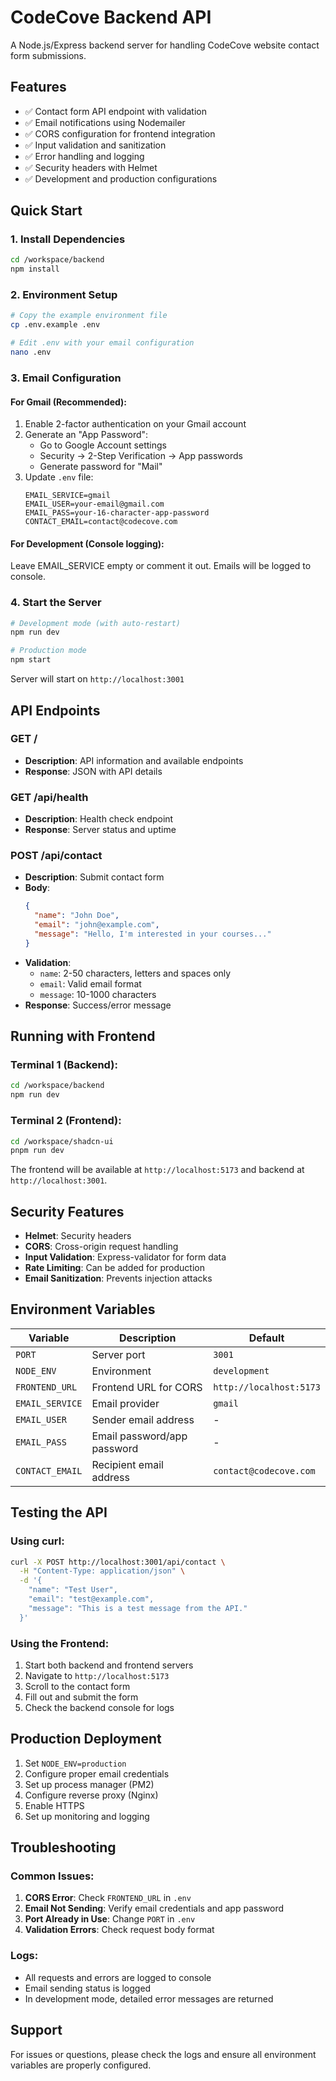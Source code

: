 # CodeCove Backend API

A Node.js/Express backend server for handling CodeCove website contact form submissions.

## Features

- ✅ Contact form API endpoint with validation
- ✅ Email notifications using Nodemailer
- ✅ CORS configuration for frontend integration
- ✅ Input validation and sanitization
- ✅ Error handling and logging
- ✅ Security headers with Helmet
- ✅ Development and production configurations

## Quick Start

### 1. Install Dependencies

```bash
cd /workspace/backend
npm install
```

### 2. Environment Setup

```bash
# Copy the example environment file
cp .env.example .env

# Edit .env with your email configuration
nano .env
```

### 3. Email Configuration

#### For Gmail (Recommended):
1. Enable 2-factor authentication on your Gmail account
2. Generate an "App Password":
   - Go to Google Account settings
   - Security → 2-Step Verification → App passwords
   - Generate password for "Mail"
3. Update `.env` file:
   ```
   EMAIL_SERVICE=gmail
   EMAIL_USER=your-email@gmail.com
   EMAIL_PASS=your-16-character-app-password
   CONTACT_EMAIL=contact@codecove.com
   ```

#### For Development (Console logging):
Leave EMAIL_SERVICE empty or comment it out. Emails will be logged to console.

### 4. Start the Server

```bash
# Development mode (with auto-restart)
npm run dev

# Production mode
npm start
```

Server will start on `http://localhost:3001`

## API Endpoints

### GET /
- **Description**: API information and available endpoints
- **Response**: JSON with API details

### GET /api/health
- **Description**: Health check endpoint
- **Response**: Server status and uptime

### POST /api/contact
- **Description**: Submit contact form
- **Body**: 
  ```json
  {
    "name": "John Doe",
    "email": "john@example.com",
    "message": "Hello, I'm interested in your courses..."
  }
  ```
- **Validation**:
  - `name`: 2-50 characters, letters and spaces only
  - `email`: Valid email format
  - `message`: 10-1000 characters
- **Response**: Success/error message

## Running with Frontend

### Terminal 1 (Backend):
```bash
cd /workspace/backend
npm run dev
```

### Terminal 2 (Frontend):
```bash
cd /workspace/shadcn-ui
pnpm run dev
```

The frontend will be available at `http://localhost:5173` and backend at `http://localhost:3001`.

## Security Features

- **Helmet**: Security headers
- **CORS**: Cross-origin request handling
- **Input Validation**: Express-validator for form data
- **Rate Limiting**: Can be added for production
- **Email Sanitization**: Prevents injection attacks

## Environment Variables

| Variable | Description | Default |
|----------|-------------|---------|
| `PORT` | Server port | `3001` |
| `NODE_ENV` | Environment | `development` |
| `FRONTEND_URL` | Frontend URL for CORS | `http://localhost:5173` |
| `EMAIL_SERVICE` | Email provider | `gmail` |
| `EMAIL_USER` | Sender email address | - |
| `EMAIL_PASS` | Email password/app password | - |
| `CONTACT_EMAIL` | Recipient email address | `contact@codecove.com` |

## Testing the API

### Using curl:
```bash
curl -X POST http://localhost:3001/api/contact \
  -H "Content-Type: application/json" \
  -d '{
    "name": "Test User",
    "email": "test@example.com",
    "message": "This is a test message from the API."
  }'
```

### Using the Frontend:
1. Start both backend and frontend servers
2. Navigate to `http://localhost:5173`
3. Scroll to the contact form
4. Fill out and submit the form
5. Check the backend console for logs

## Production Deployment

1. Set `NODE_ENV=production`
2. Configure proper email credentials
3. Set up process manager (PM2)
4. Configure reverse proxy (Nginx)
5. Enable HTTPS
6. Set up monitoring and logging

## Troubleshooting

### Common Issues:

1. **CORS Error**: Check `FRONTEND_URL` in `.env`
2. **Email Not Sending**: Verify email credentials and app password
3. **Port Already in Use**: Change `PORT` in `.env`
4. **Validation Errors**: Check request body format

### Logs:
- All requests and errors are logged to console
- Email sending status is logged
- In development mode, detailed error messages are returned

## Support

For issues or questions, please check the logs and ensure all environment variables are properly configured.